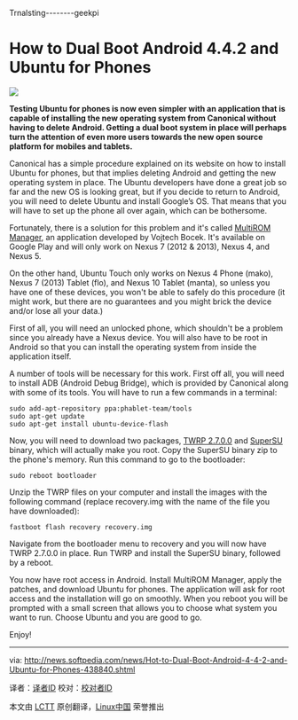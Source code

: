 Trnalsting--------geekpi



How to Dual Boot Android 4.4.2 and Ubuntu for Phones
================================================================================
![](http://i1-news.softpedia-static.com/images/news2/Hot-to-Dual-Boot-Android-4-4-2-and-Ubuntu-for-Phones-438840-2.jpg)

**Testing Ubuntu for phones is now even simpler with an application that is capable of installing the new operating system from Canonical without having to delete Android. Getting a dual boot system in place will perhaps turn the attention of even more users towards the new open source platform for mobiles and tablets.**

Canonical has a simple procedure explained on its website on how to install Ubuntu for phones, but that implies deleting Android and getting the new operating system in place. The Ubuntu developers have done a great job so far and the new OS is looking great, but if you decide to return to Android, you will need to delete Ubuntu and install Google’s OS. That means that you will have to set up the phone all over again, which can be bothersome.

Fortunately, there is a solution for this problem and it's called [MultiROM Manager][1], an application developed by Vojtech Bocek. It's available on Google Play and will only work on Nexus 7 (2012 & 2013), Nexus 4, and Nexus 5.

On the other hand, Ubuntu Touch only works on Nexus 4 Phone (mako), Nexus 7 (2013) Tablet (flo), and Nexus 10 Tablet (manta), so unless you have one of these devices, you won't be able to safely do this procedure (it might work, but there are no guarantees and you might brick the device and/or lose all your data.)

First of all, you will need an unlocked phone, which shouldn't be a problem since you already have a Nexus device. You will also have to be root in Android so that you can install the operating system from inside the application itself.

A number of tools will be necessary for this work. First off all, you will need to install ADB (Android Debug Bridge), which is provided by Canonical along with some of its tools. You will have to run a few commands in a terminal:

    sudo add-apt-repository ppa:phablet-team/tools
    sudo apt-get update
    sudo apt-get install ubuntu-device-flash

Now, you will need to download two packages, [TWRP 2.7.0.0][2] and [SuperSU][3] binary, which will actually make you root. Copy the SuperSU binary zip to the phone's memory. Run this command to go to the bootloader:

    sudo reboot bootloader

Unzip the TWRP files on your computer and install the images with the following command (replace recovery.img with the name of the file you have downloaded):

    fastboot flash recovery recovery.img

Navigate from the bootloader menu to recovery and you will now have TWRP 2.7.0.0 in place. Run TWRP and install the SuperSU binary, followed by a reboot.

You now have root access in Android. Install MultiROM Manager, apply the patches, and download Ubuntu for phones. The application will ask for root access and the installation will go on smoothly. When you reboot you will be prompted with a small screen that allows you to choose what system you want to run. Choose Ubuntu and you are good to go.

Enjoy!

--------------------------------------------------------------------------------

via: http://news.softpedia.com/news/Hot-to-Dual-Boot-Android-4-4-2-and-Ubuntu-for-Phones-438840.shtml

译者：[译者ID](https://github.com/译者ID) 校对：[校对者ID](https://github.com/校对者ID)

本文由 [LCTT](https://github.com/LCTT/TranslateProject) 原创翻译，[Linux中国](http://linux.cn/) 荣誉推出

[1]:https://play.google.com/store/apps/details?id=com.tassadar.multirommgr
[2]:http://teamw.in/project/twrp2
[3]:http://androidsu.com/superuser/
